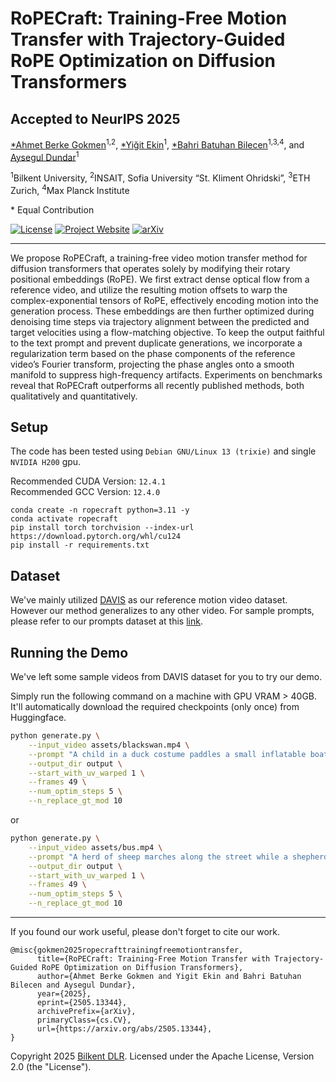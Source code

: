 # RoPECraft: Training-Free Motion Transfer with Trajectory-Guided RoPE Optimization on Diffusion Transformers

## Accepted to NeurIPS 2025

[\*Ahmet Berke Gokmen](https://berkegokmen1.github.io/)<sup>1,2</sup>, [\*Yiğit Ekin](https://yigitekin.github.io/)<sup>1</sup>, [\*Bahri Batuhan Bilecen](https://three-bee.github.io)<sup>1,3,4</sup>, and [Aysegul Dundar](http://www.cs.bilkent.edu.tr/~adundar/)<sup>1</sup>

<sup>1</sup>Bilkent University, <sup>2</sup>INSAIT, Sofia University “St. Kliment Ohridski”, <sup>3</sup>ETH Zurich, <sup>4</sup>Max Planck Institute

\* Equal Contribution

[![License](https://img.shields.io/badge/License-Apache_2.0-blue.svg)](https://opensource.org/licenses/Apache-2.0) [![Project Website](https://img.shields.io/badge/Project_website-red.svg)](https://berkegokmen1.github.io/RoPECraft) [![arXiv](https://img.shields.io/badge/arXiv-2505.13344-b31b1b.svg)](https://arxiv.org/abs/2505.13344)

---

We propose RoPECraft, a training-free video motion transfer method for diffusion transformers that operates solely by modifying their rotary positional embeddings (RoPE). We first extract dense optical flow from a reference video, and utilize the resulting motion offsets to warp the complex-exponential tensors of RoPE, effectively encoding motion into the generation process. These embeddings are then further optimized during denoising time steps via trajectory alignment between the predicted and target velocities using a flow-matching objective. To keep the output faithful to the text prompt and prevent duplicate generations, we incorporate a regularization term based on the phase components of the reference video’s Fourier transform, projecting the phase angles onto a smooth manifold to suppress high-frequency artifacts. Experiments on benchmarks reveal that RoPECraft outperforms all recently published methods, both qualitatively and quantitatively.

## Setup

The code has been tested using `Debian GNU/Linux 13 (trixie)` and single `NVIDIA H200` gpu.

Recommended CUDA Version: `12.4.1`<br>
Recommended GCC Version: `12.4.0`

```
conda create -n ropecraft python=3.11 -y
conda activate ropecraft
pip install torch torchvision --index-url https://download.pytorch.org/whl/cu124
pip install -r requirements.txt
```

## Dataset

We've mainly utilized [DAVIS](https://davischallenge.org/) as our reference motion video dataset. However our method generalizes to any other video.
For sample prompts, please refer to our prompts dataset at this [link](https://drive.google.com/drive/folders/1xWLPBKTzsEifiDVBbllJZ9tH790L9Frh).

## Running the Demo
We've left some sample videos from DAVIS dataset for you to try our demo. 

Simply run the following command on a machine with GPU VRAM > 40GB. It'll automatically download the required checkpoints (only once) from Huggingface.

```bash
python generate.py \
    --input_video assets/blackswan.mp4 \
    --prompt "A child in a duck costume paddles a small inflatable boat across a pond." \
    --output_dir output \
    --start_with_uv_warped 1 \
    --frames 49 \
    --num_optim_steps 5 \
    --n_replace_gt_mod 10
```

or

```bash
python generate.py \
    --input_video assets/bus.mp4 \
    --prompt "A herd of sheep marches along the street while a shepherd watches from the sidewalk." \
    --output_dir output \
    --start_with_uv_warped 1 \
    --frames 49 \
    --num_optim_steps 5 \
    --n_replace_gt_mod 10
```

---

If you found our work useful, please don't forget to cite our work.

```
@misc{gokmen2025ropecrafttrainingfreemotiontransfer,
      title={RoPECraft: Training-Free Motion Transfer with Trajectory-Guided RoPE Optimization on Diffusion Transformers}, 
      author={Ahmet Berke Gokmen and Yigit Ekin and Bahri Batuhan Bilecen and Aysegul Dundar},
      year={2025},
      eprint={2505.13344},
      archivePrefix={arXiv},
      primaryClass={cs.CV},
      url={https://arxiv.org/abs/2505.13344}, 
}
```


Copyright 2025 [Bilkent DLR](https://dlr.bilkent.edu.tr/). Licensed under the Apache License, Version 2.0 (the "License").
